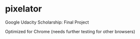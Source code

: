 # pixelator
Google Udacity Scholarship: Final Project

Optimized for Chrome (needs further testing for other browsers)
